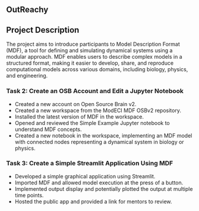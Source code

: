 ## OutReachy

## Project Description
The project aims to introduce participants to Model Description Format (MDF), a tool for defining and simulating dynamical systems using a modular approach. MDF enables users to describe complex models in a structured format, making it easier to develop, share, and reproduce computational models across various domains, including biology, physics, and engineering.

### Task 2: Create an OSB Account and Edit a Jupyter Notebook

- Created a new account on Open Source Brain v2.
- Created a new workspace from the ModECI MDF OSBv2 repository.
- Installed the latest version of MDF in the workspace.
- Opened and reviewed the Simple Example Jupyter notebook to understand MDF concepts.
- Created a new notebook in the workspace, implementing an MDF model with connected nodes representing a dynamical system in biology or physics.

### Task 3: Create a Simple Streamlit Application Using MDF

- Developed a simple graphical application using Streamlit.
- Imported MDF and allowed model execution at the press of a button.
- Implemented output display and potentially plotted the output at multiple time points.
- Hosted the public app and provided a link for mentors to review.



